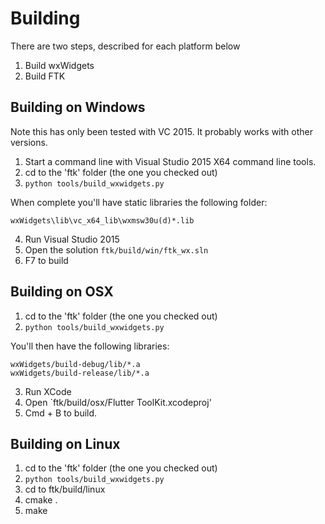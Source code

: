 

# Building

There are two steps, described for each platform below

1. Build wxWidgets
2. Build FTK


## Building on Windows

Note this has only been tested with VC 2015. It probably works with other versions.

1. Start a command line with Visual Studio 2015 X64 command line tools.
2. cd to the 'ftk' folder (the one you checked out)
3. `python tools/build_wxwidgets.py`

When complete you'll have static libraries the following folder:
```
wxWidgets\lib\vc_x64_lib\wxmsw30u(d)*.lib
```

4. Run Visual Studio 2015
5. Open the solution `ftk/build/win/ftk_wx.sln`
6. F7 to build

## Building on OSX

1. cd to the 'ftk' folder (the one you checked out)
2. `python tools/build_wxwidgets.py`

You'll then have the following libraries:

```
wxWidgets/build-debug/lib/*.a
wxWidgets/build-release/lib/*.a
```

3. Run XCode
4. Open `ftk/build/osx/Flutter ToolKit.xcodeproj'
5. Cmd + B to build.

## Building on Linux

1. cd to the 'ftk' folder (the one you checked out)
2. `python tools/build_wxwidgets.py`
3. cd to ftk/build/linux
4. cmake .
5. make
 


